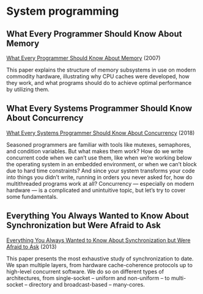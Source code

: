 # System programming

## What Every Programmer Should Know About Memory

[What Every Programmer Should Know About Memory](../../../_media/assets/Database/pdf/cpumemory.pdf) (2007)

This paper explains the structure of memory subsystems in use on modern commodity hardware, illustrating why CPU caches were developed, how they work, and what programs should do to achieve optimal performance by utilizing them.

## What Every Systems Programmer Should Know About Concurrency

[What Every Systems Programmer Should Know About Concurrency](../../../_media/assets/Database/pdf/concurrency.pdf) (2018)

Seasoned programmers are familiar with tools like mutexes, semaphores, and condition variables. But what makes them work? How do we write concurrent code when we can’t use them, like when we’re working below the operating system in an embedded environment, or when we can’t block due to hard time constraints? And since your system transforms your code into things you didn’t write, running in orders you never asked for, how do multithreaded programs work at all? Concurrency — especially on modern hardware — is a complicated and unintuitive topic, but let’s try to cover some fundamentals.

## Everything You Always Wanted to Know About Synchronization but Were Afraid to Ask

[Everything You Always Wanted to Know About Synchronization but Were Afraid to Ask](../../../_media/assets/Database/pdf/synchronization.pdf) (2013)

This paper presents the most exhaustive study of synchronization to date. 
We span multiple layers, from hardware cache-coherence protocols up to high-level concurrent software. 
We do so on different types of architectures, from single-socket – uniform and non-uniform – to multi-socket – directory and broadcast-based – many-cores.

